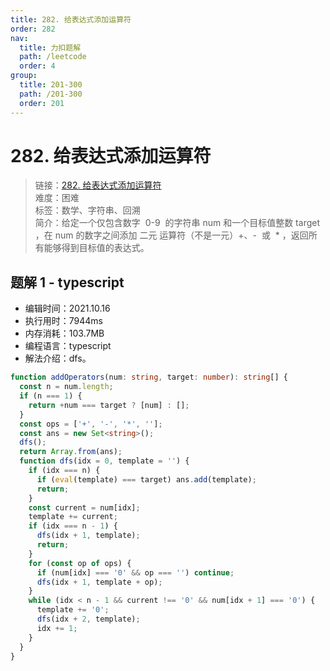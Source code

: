 ```yaml
---
title: 282. 给表达式添加运算符
order: 282
nav:
  title: 力扣题解
  path: /leetcode
  order: 4
group:
  title: 201-300
  path: /201-300
  order: 201
---
```


# 282. 给表达式添加运算符

> 链接：[282. 给表达式添加运算符](https://leetcode-cn.com/problems/expression-add-operators/)  
> 难度：困难  
> 标签：数学、字符串、回溯  
> 简介：给定一个仅包含数字  0-9  的字符串 num 和一个目标值整数 target ，在 num 的数字之间添加 二元 运算符（不是一元）+、-  或  \* ，返回所有能够得到目标值的表达式。

## 题解 1 - typescript

- 编辑时间：2021.10.16
- 执行用时：7944ms
- 内存消耗：103.7MB
- 编程语言：typescript
- 解法介绍：dfs。

```typescript
function addOperators(num: string, target: number): string[] {
  const n = num.length;
  if (n === 1) {
    return +num === target ? [num] : [];
  }
  const ops = ['+', '-', '*', ''];
  const ans = new Set<string>();
  dfs();
  return Array.from(ans);
  function dfs(idx = 0, template = '') {
    if (idx === n) {
      if (eval(template) === target) ans.add(template);
      return;
    }
    const current = num[idx];
    template += current;
    if (idx === n - 1) {
      dfs(idx + 1, template);
      return;
    }
    for (const op of ops) {
      if (num[idx] === '0' && op === '') continue;
      dfs(idx + 1, template + op);
    }
    while (idx < n - 1 && current !== '0' && num[idx + 1] === '0') {
      template += '0';
      dfs(idx + 2, template);
      idx += 1;
    }
  }
}
```
